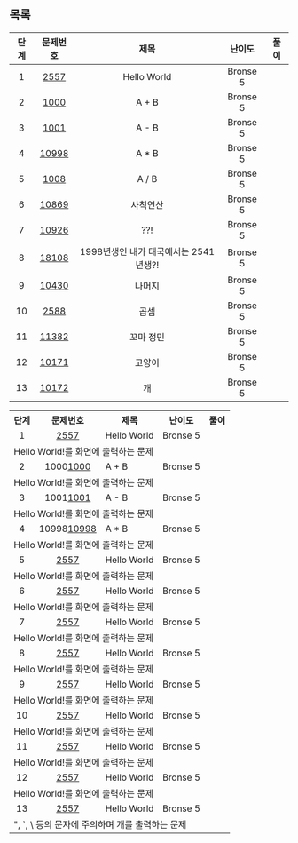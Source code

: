 ## 목록
|단계|문제번호|제목|난이도|풀이|
|:---:|:---:|:------:|:------:|:------:|
|1|[2557](https://www.acmicpc.net/problem/2557)|Hello World|Bronse 5||
|2|[1000](https://www.acmicpc.net/problem/1000)|A + B|Bronse 5||
|3|[1001](https://www.acmicpc.net/problem/1001)|A - B|Bronse 5||
|4|[10998](https://www.acmicpc.net/problem/10998)|A * B|Bronse 5||
|5|[1008](https://www.acmicpc.net/problem/1008)|A / B|Bronse 5||
|6|[10869](https://www.acmicpc.net/problem/10869)|사칙연산|Bronse 5||
|7|[10926](https://www.acmicpc.net/problem/10926)|??!|Bronse 5||
|8|[18108](https://www.acmicpc.net/problem/18108)|1998년생인 내가 태국에서는 2541년생?!|Bronse 5||
|9|[10430](https://www.acmicpc.net/problem/10430)|나머지|Bronse 5||
|10|[2588](https://www.acmicpc.net/problem/2588)|곱셈|Bronse 5||
|11|[11382](https://www.acmicpc.net/problem/11382)|꼬마 정민|Bronse 5||
|12|[10171](https://www.acmicpc.net/problem/10171)|고양이|Bronse 5||
|13|[10172](https://www.acmicpc.net/problem/10172)|개|Bronse 5||


<table>
  <tr>
    <th>단계</th>
    <th>문제번호</th>
    <th>제목</th>
    <th>난이도</th>
    <th>풀이</th>
  </tr>
  <tr>
    <td align="center">1</td>
    <td align="center"><a href="https://www.acmicpc.net/problem/2557">2557</a></td>
    <td aligh="center">Hello World</td>
    <td aligh="center">Bronse 5</td>
    <td></td>
  </tr>
  <tr><td colspan="5">Hello World!를 화면에 출력하는 문제</td></tr>
    <tr>
    <td align="center">2</td>
    <td align="center">1000<a href="https://www.acmicpc.net/problem/1000">1000</a></td>
    <td aligh="center">A + B</td>
    <td aligh="center">Bronse 5</td>
    <td></td>
  </tr>
  <tr><td colspan="5">Hello World!를 화면에 출력하는 문제</td></tr>
    <tr>
    <td align="center">3</td>
    <td align="center">1001<a href="https://www.acmicpc.net/problem/1001">1001</a></td>
    <td aligh="center">A - B</td>
    <td aligh="center">Bronse 5</td>
    <td></td>
  </tr>
  <tr><td colspan="5">Hello World!를 화면에 출력하는 문제</td></tr>
    <tr>
    <td align="center">4</td>
    <td align="center">10998<a href="https://www.acmicpc.net/problem/10998">10998</a></td>
    <td aligh="center">A * B</td>
    <td aligh="center">Bronse 5</td>
    <td></td>
  </tr>
  <tr><td colspan="5">Hello World!를 화면에 출력하는 문제</td></tr>
    <tr>
    <td align="center">5</td>
    <td align="center"><a href="https://www.acmicpc.net/problem/2557">2557</a></td>
    <td aligh="center">Hello World</td>
    <td aligh="center">Bronse 5</td>
    <td></td>
  </tr>
  <tr><td colspan="5">Hello World!를 화면에 출력하는 문제</td></tr>
    <tr>
    <td align="center">6</td>
    <td align="center"><a href="https://www.acmicpc.net/problem/2557">2557</a></td>
    <td aligh="center">Hello World</td>
    <td aligh="center">Bronse 5</td>
    <td></td>
  </tr>
  <tr><td colspan="5">Hello World!를 화면에 출력하는 문제</td></tr>
    <tr>
    <td align="center">7</td>
    <td align="center"><a href="https://www.acmicpc.net/problem/2557">2557</a></td>
    <td aligh="center">Hello World</td>
    <td aligh="center">Bronse 5</td>
    <td></td>
  </tr>
  <tr><td colspan="5">Hello World!를 화면에 출력하는 문제</td></tr>
    <tr>
    <td align="center">8</td>
    <td align="center"><a href="https://www.acmicpc.net/problem/2557">2557</a></td>
    <td aligh="center">Hello World</td>
    <td aligh="center">Bronse 5</td>
    <td></td>
  </tr>
  <tr><td colspan="5">Hello World!를 화면에 출력하는 문제</td></tr>
    <tr>
    <td align="center">9</td>
    <td align="center"><a href="https://www.acmicpc.net/problem/2557">2557</a></td>
    <td aligh="center">Hello World</td>
    <td aligh="center">Bronse 5</td>
    <td></td>
  </tr>
  <tr><td colspan="5">Hello World!를 화면에 출력하는 문제</td></tr>
    <tr>
    <td align="center">10</td>
    <td align="center"><a href="https://www.acmicpc.net/problem/2557">2557</a></td>
    <td aligh="center">Hello World</td>
    <td aligh="center">Bronse 5</td>
    <td></td>
  </tr>
  <tr><td colspan="5">Hello World!를 화면에 출력하는 문제</td></tr>
    <tr>
    <td align="center">11</td>
    <td align="center"><a href="https://www.acmicpc.net/problem/2557">2557</a></td>
    <td aligh="center">Hello World</td>
    <td aligh="center">Bronse 5</td>
    <td></td>
  </tr>
  <tr><td colspan="5">Hello World!를 화면에 출력하는 문제</td></tr>
    <tr>
    <td align="center">12</td>
    <td align="center"><a href="https://www.acmicpc.net/problem/2557">2557</a></td>
    <td aligh="center">Hello World</td>
    <td aligh="center">Bronse 5</td>
    <td></td>
  </tr>
  <tr><td colspan="5">Hello World!를 화면에 출력하는 문제</td></tr>
    <tr>
    <td align="center">13</td>
    <td align="center"><a href="https://www.acmicpc.net/problem/2557">2557</a></td>
    <td aligh="center">Hello World</td>
    <td aligh="center">Bronse 5</td>
    <td></td>
  </tr>
  <tr><td colspan="5">", `, \ 등의 문자에 주의하며 개를 출력하는 문제</td></tr>  
</table>
